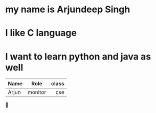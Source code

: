 # my name is Arjundeep Singh
# I like C language
# I want to learn python and java as well
| Name    | Role    | class|
|:--------|:-------:|-----:|
| Arjun   | monitor | cse  | 

👋
